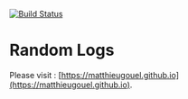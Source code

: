 [![Build Status](https://travis-ci.org/matthieugouel/randomlogs.svg?branch=master)](https://travis-ci.org/matthieugouel/randomlogs)

# Random Logs

Please visit : [https://matthieugouel.github.io](https://matthieugouel.github.io).
